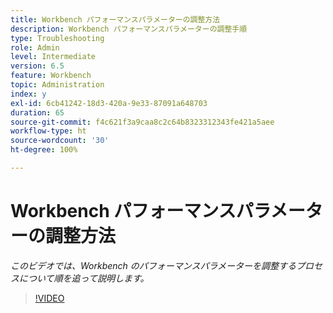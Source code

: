 ```yaml
---
title: Workbench パフォーマンスパラメーターの調整方法
description: Workbench パフォーマンスパラメーターの調整手順
type: Troubleshooting
role: Admin
level: Intermediate
version: 6.5
feature: Workbench
topic: Administration
index: y
exl-id: 6cb41242-18d3-420a-9e33-87091a648703
duration: 65
source-git-commit: f4c621f3a9caa8c2c64b8323312343fe421a5aee
workflow-type: ht
source-wordcount: '30'
ht-degree: 100%

---
```


# Workbench パフォーマンスパラメーターの調整方法

*このビデオでは、Workbench のパフォーマンスパラメーターを調整するプロセスについて順を追って説明します。*

>[!VIDEO](https://video.tv.adobe.com/v/335511?quality=12&learn=on)
